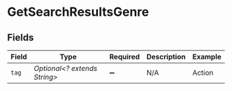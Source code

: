 # GetSearchResultsGenre


## Fields

| Field                        | Type                         | Required                     | Description                  | Example                      |
| ---------------------------- | ---------------------------- | ---------------------------- | ---------------------------- | ---------------------------- |
| `tag`                        | *Optional<? extends String>* | :heavy_minus_sign:           | N/A                          | Action                       |